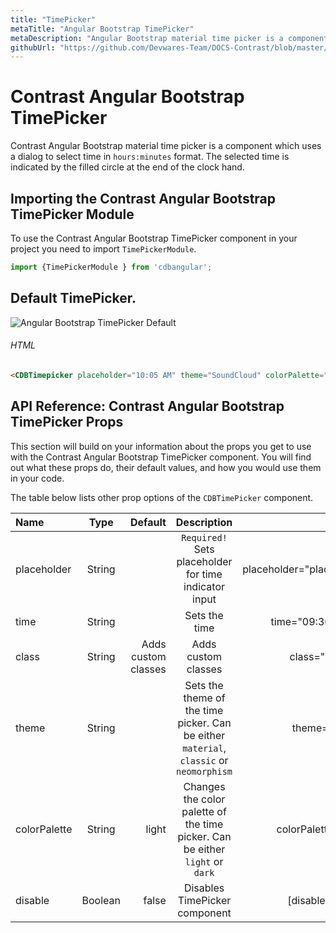 ```yaml
---
title: "TimePicker"
metaTitle: "Angular Bootstrap TimePicker"
metaDescription: "Angular Bootstrap material time picker is a component which uses a dialog to select a single time in `hours:minutes` format. The selected time is indicated by the filled circle at the end of the clock hand"
githubUrl: "https://github.com/Devwares-Team/DOCS-Contrast/blob/master/content/contrast/angular/sections/timepicker.md"
---
```

<ProAlertAngular />

# Contrast Angular Bootstrap TimePicker

Contrast Angular Bootstrap material time picker is a component which uses a dialog to select time in `hours:minutes` format. The selected time is indicated by the filled circle at the end of the clock hand.


## Importing the Contrast Angular Bootstrap TimePicker Module

To use the Contrast Angular Bootstrap TimePicker component in your project you need to import `TimePickerModule`.

```ts
import {TimePickerModule } from 'cdbangular';
```

## Default TimePicker.

![Angular Bootstrap TimePicker Default](./images/timepicker.png)

###### HTML

```html
<CDBTimepicker placeholder="10:05 AM" theme="SoundCloud" colorPalette="dark"></CDBTimepicker>
```

## API Reference: Contrast Angular Bootstrap TimePicker Props

This section will build on your information about the props you get to use with the Contrast Angular Bootstrap TimePicker component. You will find out what these props do, their default values, and how you would use them in your code.

The table below lists other prop options of the `CDBTimePicker` component.

| Name         |  Type   |             Default |                                       Description                                       |                   Example |
| :----------- | :-----: | ------------------: | :-------------------------------------------------------------------------------------: | ------------------------: |
| placeholder  | String  |                     |                  `Required!` Sets placeholder for time indicator input                  | placeholder="placeholder" |
| time         | String  |                     |                                      Sets the time                                      |        time="09:30:30 AM" |
| class        | String  | Adds custom classes |                                   Adds custom classes                                   |           class="myClass" |
| theme        | String  |                     | Sets the theme of the time picker. Can be either `material`, `classic` or `neomorphism` |           theme="classic" |
| colorPalette | String  |               light |      Changes the color palette of the time picker. Can be either `light` or `dark`      |       colorPalette="dark" |
| disable      | Boolean |               false |                              Disables TimePicker component                              |        [disabled] = false |
